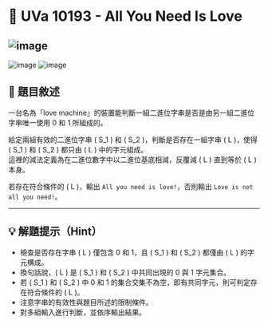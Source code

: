 # 💖 UVa 10193 - All You Need Is Love
![image](https://github.com/user-attachments/assets/d3afaae3-6dd0-4f29-8440-3d1b2d2d876c)
---
![image](https://github.com/user-attachments/assets/da142ff5-9822-4165-91f6-dd57af94c764)
![image](https://github.com/user-attachments/assets/2ed26acf-e6a3-4a01-a2ae-ca89b79fd602)


## 📘 題目敘述

一台名為「love machine」的裝置能判斷一組二進位字串是否是由另一組二進位字串唯一使用 0 和 1 所組成的。

給定兩組有效的二進位字串 \( S_1 \) 和 \( S_2 \)，判斷是否存在一組字串 \( L \)，使得 \( S_1 \) 和 \( S_2 \) 都只由 \( L \) 中的字元組成。  
這裡的減法定義為在二進位數字中以二進位基底相減，反覆減 \( L \) 直到等於 \( L \) 本身。

若存在符合條件的 \( L \)，輸出 `All you need is love!`，否則輸出 `Love is not all you need!`。

---

## 💡 解題提示（Hint）

- 檢查是否存在字串 \( L \) 僅包含 0 和 1，且 \( S_1 \) 和 \( S_2 \) 都僅由 \( L \) 的字元構成。
- 換句話說，\( L \) 是 \( S_1 \) 和 \( S_2 \) 中共同出現的 0 與 1 字元集合。
- 若 \( S_1 \) 和 \( S_2 \) 中 0 和 1 的集合交集不為空，即有共同字元，則可判定存在符合條件的 \( L \)。
- 注意字串的有效性與題目所述的限制條件。
- 對多組輸入進行判斷，並依序輸出結果。

